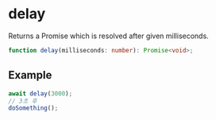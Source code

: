 # delay

Returns a Promise which is resolved after given milliseconds.

```typescript
function delay(milliseconds: number): Promise<void>;
```

## Example

```typescript
await delay(3000);
// 3초 후
doSomething();
```
